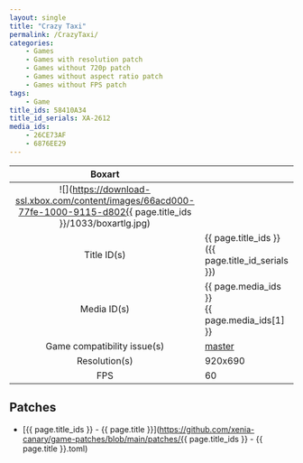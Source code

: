 ```yaml
---
layout: single
title: "Crazy Taxi"
permalink: /CrazyTaxi/
categories:
    - Games
    - Games with resolution patch
    - Games without 720p patch
    - Games without aspect ratio patch
    - Games without FPS patch
tags:
    - Game
title_ids: 58410A34
title_id_serials: XA-2612
media_ids:
    - 26CE73AF
    - 6876EE29
---
```


| Boxart                      |                                                                                        |
| :----:                      | :-                                                                                     |
| ![](https://download-ssl.xbox.com/content/images/66acd000-77fe-1000-9115-d802{{ page.title_ids }}/1033/boxartlg.jpg) |
| Title ID(s)                 | {{ page.title_ids }} ({{ page.title_id_serials }})                                     |
| Media ID(s)                 | {{ page.media_ids }}<br>{{ page.media_ids[1] }}                                        |
| Game compatibility issue(s) | [master](https://github.com/xenia-project/game-compatibility/issues/1030)              |
| Resolution(s)               | 920x690                                                                                |
| FPS                         | 60                                                                                     |

## Patches
* [{{ page.title_ids }} - {{ page.title }}](https://github.com/xenia-canary/game-patches/blob/main/patches/{{ page.title_ids }} - {{ page.title }}.toml)
